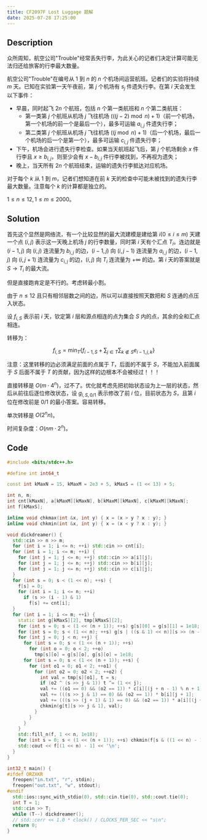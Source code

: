 ```yaml
---
title: CF2097F Lost Luggage 题解
date: 2025-07-28 17:25:00
---
```


## Description

众所周知，航空公司"Trouble"经常丢失行李，为此关心的记者们决定计算可能无法归还给旅客的行李最大数量。

航空公司"Trouble"在编号从 $1$ 到 $n$ 的 $n$ 个机场间运营航班。记者们的实验将持续 $m$ 天。已知在实验第一天午夜前，第 $j$ 个机场有 $s_j$ 件遗失行李。在第 $i$ 天会发生以下事件：

- 早晨，同时起飞 $2n$ 个航班，包括 $n$ 个第一类航班和 $n$ 个第二类航班：
  - 第一类第 $j$ 个航班从机场 $j$ 飞往机场 $(((j-2) \bmod n )+ 1)$（前一个机场，第一个机场的前一个是最后一个），最多可运输 $a_{i,j}$ 件遗失行李；
  - 第二类第 $j$ 个航班从机场 $j$ 飞往机场 $((j \bmod n) + 1)$（后一个机场，最后一个机场的后一个是第一个），最多可运输 $c_{i,j}$ 件遗失行李；
- 下午，机场会进行遗失行李检查。如果当天航班起飞后，第 $j$ 个机场剩余 $x$ 件行李且 $x \ge b_{i, j}$，则至少会有 $x - b_{i, j}$ 件行李被找到，不再视为遗失；
- 晚上，当天所有 $2n$ 个航班结束，运输的遗失行李抵达对应机场。

对于每个 $k$ 从 $1$ 到 $m$，记者们想知道在前 $k$ 天的检查中可能未被找到的遗失行李最大数量。注意每个 $k$ 的计算都是独立的。

$1\leq n\leq 12,1\leq m\leq 2000$。

## Solution

首先这个显然是网络流，有一个比较显然的最大流建模是建给第 $i(0\leq i\leq m)$ 天建一个点 $(i,j)$ 表示这一天晚上机场 $j$ 的行李数量，同时第 $i$ 天有个汇点 $T_i$。连边就是 $(i-1,j)$ 向 $(i,j)$ 连流量为 $b_{i,j}$ 的边，$(i-1,j)$ 向 $(i,j-1)$ 连流量为 $a_{i,j}$ 的边，$(i-1,j)$ 向 $(i,j+1)$ 连流量为 $c_{i,j}$ 的边，$(i,j)$ 向 $T_i$ 连流量为 $+\infty$ 的边。第 $i$ 天的答案就是 $S\to T_i$ 的最大流。

但是直接跑肯定是不行的。考虑转最小割。

由于 $n\leq 12$ 且只有相邻层数之间的边，所以可以直接按照天数把和 $S$ 连通的点压入状态。

设 $f_{i,S}$ 表示前 $i$ 天，钦定第 $i$ 层和源点相连的点为集合 $S$ 内的点，其余的全和汇点相连。

转移为：

$$
f_{i,S}=\min_{T}{\left\{f_{i-1,S}+\sum_{j\in T}\sum_{k\notin S}{e_{i-1,j,k}}\right\}}
$$

注意：这里转移的边必须满足前面的点属于 $T$，后面的不属于 $S$，不能加入前面属于 $S$ 后面不属于 $T$ 的贡献，因为这样的边根本不会被经过！！！

直接转移是 $O(m\cdot 4^n)$，过不了。优化就考虑先把初始状态设为上一层的状态，然后从前往后逐位修改状态，设 $g_{i,S,0/1}$ 表示修改了前 $i$ 位，目前状态为 $S$，且第 $i$ 位在修改前是 $0/1$ 的最小答案。容易转移。

单次转移是 $O(2^nn)$。

时间复杂度：$O(nm\cdot 2^n)$。

## Code

```cpp
#include <bits/stdc++.h>

#define int int64_t

const int kMaxN = 15, kMaxM = 2e3 + 5, kMaxS = (1 << 13) + 5;

int n, m;
int cnt[kMaxN], a[kMaxM][kMaxN], b[kMaxM][kMaxN], c[kMaxM][kMaxN];
int f[kMaxS];

inline void chkmax(int &x, int y) { x = (x > y ? x : y); }
inline void chkmin(int &x, int y) { x = (x < y ? x : y); }

void dickdreamer() {
  std::cin >> n >> m;
  for (int i = 1; i <= n; ++i) std::cin >> cnt[i];
  for (int i = 1; i <= m; ++i) {
    for (int j = 1; j <= n; ++j) std::cin >> a[i][j];
    for (int j = 1; j <= n; ++j) std::cin >> b[i][j];
    for (int j = 1; j <= n; ++j) std::cin >> c[i][j];
  }
  for (int s = 0; s < (1 << n); ++s) {
    f[s] = 0;
    for (int i = 1; i <= n; ++i)
      if (s >> (i - 1) & 1)
        f[s] += cnt[i];
  }
  for (int i = 1; i <= m; ++i) {
    static int g[kMaxS][2], tmp[kMaxS][2];
    for (int s = 0; s < (1 << (n + 1)); ++s) g[s][0] = g[s][1] = 1e18;
    for (int s = 0; s < (1 << n); ++s) g[s | ((s & 1) << n)][s >> (n - 1) & 1] = f[s];
    for (int j = 0; j < n; ++j) {
      for (int s = 0; s < (1 << (n + 1)); ++s)
        for (int o = 0; o < 2; ++o)
          tmp[s][o] = g[s][o], g[s][o] = 1e18;
      for (int s = 0; s < (1 << (n + 1)); ++s) {
        for (int o1 = 0; o1 < 2; ++o1) {
          for (int o2 = 0; o2 < 2; ++o2) {
            int val = tmp[s][o1], t = s;
            if (o2 ^ (s >> j & 1)) t ^= (1 << j);
            val += ((o1 == 0) && (o2 == 1)) * c[i][(j + n - 1) % n + 1];
            val += (((s >> j & 1) == 0) && (o2 == 1)) * b[i][j + 1];
            val += (((s >> (j + 1) & 1) == 0) && (o2 == 1)) * a[i][(j + 1) % n + 1];
            chkmin(g[t][s >> j & 1], val);
          }
        }
      }
    }
    std::fill_n(f, 1 << n, 1e18);
    for (int s = 0; s < (1 << (n + 1)); ++s) chkmin(f[s & ((1 << n) - 1)], std::min(g[s][0], g[s][1]));
    std::cout << f[(1 << n) - 1] << '\n';
  }
}

int32_t main() {
#ifdef ORZXKR
  freopen("in.txt", "r", stdin);
  freopen("out.txt", "w", stdout);
#endif
  std::ios::sync_with_stdio(0), std::cin.tie(0), std::cout.tie(0);
  int T = 1;
  std::cin >> T;
  while (T--) dickdreamer();
  // std::cerr << 1.0 * clock() / CLOCKS_PER_SEC << "s\n";
  return 0;
}
```